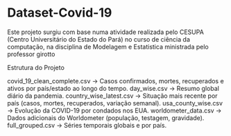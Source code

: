 # Dataset-Covid-19
Este projeto surgiu com base numa atividade realizada pelo CESUPA (Centro Universitário do Estado do Pará) no curso de ciência da computação, na disciplina  de Modelagem e Estatistica ministrada pelo professor girotto

Estrutura do Projeto

covid_19_clean_complete.csv → Casos confirmados, mortes, recuperados e ativos por país/estado ao longo do tempo.
day_wise.csv → Resumo global diário da pandemia.
country_wise_latest.csv → Situação mais recente por país (casos, mortes, recuperados, variação semanal).
usa_county_wise.csv → Evolução da COVID-19 por condados nos EUA.
worldometer_data.csv → Dados adicionais do Worldometer (população, testagem, gravidade).
full_grouped.csv → Séries temporais globais e por país.
